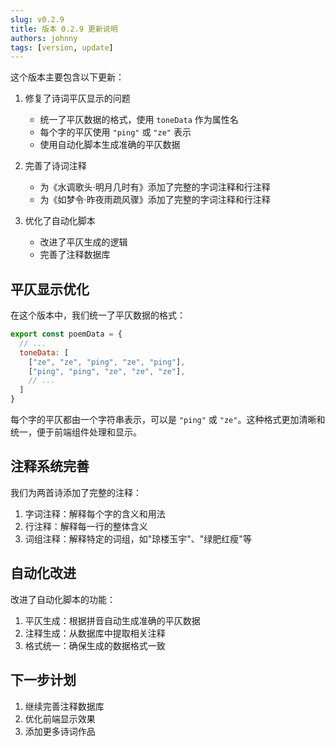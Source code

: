 ```yaml
---
slug: v0.2.9
title: 版本 0.2.9 更新说明
authors: johnny
tags: [version, update]
---
```


这个版本主要包含以下更新：

1. 修复了诗词平仄显示的问题
   - 统一了平仄数据的格式，使用 `toneData` 作为属性名
   - 每个字的平仄使用 `"ping"` 或 `"ze"` 表示
   - 使用自动化脚本生成准确的平仄数据

2. 完善了诗词注释
   - 为《水调歌头·明月几时有》添加了完整的字词注释和行注释
   - 为《如梦令·昨夜雨疏风骤》添加了完整的字词注释和行注释

3. 优化了自动化脚本
   - 改进了平仄生成的逻辑
   - 完善了注释数据库

<!-- truncate -->

## 平仄显示优化

在这个版本中，我们统一了平仄数据的格式：

```javascript
export const poemData = {
  // ...
  toneData: [
    ["ze", "ze", "ping", "ze", "ping"],
    ["ping", "ping", "ze", "ze", "ze"],
    // ...
  ]
}
```

每个字的平仄都由一个字符串表示，可以是 `"ping"` 或 `"ze"`。这种格式更加清晰和统一，便于前端组件处理和显示。

## 注释系统完善

我们为两首诗添加了完整的注释：

1. 字词注释：解释每个字的含义和用法
2. 行注释：解释每一行的整体含义
3. 词组注释：解释特定的词组，如"琼楼玉宇"、"绿肥红瘦"等

## 自动化改进

改进了自动化脚本的功能：

1. 平仄生成：根据拼音自动生成准确的平仄数据
2. 注释生成：从数据库中提取相关注释
3. 格式统一：确保生成的数据格式一致

## 下一步计划

1. 继续完善注释数据库
2. 优化前端显示效果
3. 添加更多诗词作品 